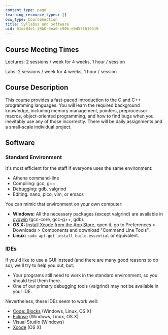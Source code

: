 ```yaml
---
content_type: page
learning_resource_types: []
ocw_type: CourseSection
title: Syllabus and Software
uid: 01ee04e1-38b0-9ea0-c906-e9d57f619319
---
```


Course Meeting Times
--------------------

Lectures: 2 sessions / week for 4 weeks, 1 hour / session

Labs: 2 sessions / week for 4 weeks, 1 hour / session

Course Description
------------------

This course provides a fast-paced introduction to the C and C++ programming languages. You will learn the required background knowledge, including memory management, pointers, preprocessor macros, object-oriented programming, and how to find bugs when you inevitably use any of those incorrectly. There will be daily assignments and a small-scale individual project.

Software
--------

### Standard Environment

It's most efficient for the staff if everyone uses the same environment:

*   Athena command-line
*   Compiling: gcc, g++
*   Debugging: gdb, valgrind
*   Editing: nano, pico, vim, or emacs

You can mimic that environment on your own computer:

*   **Windows:** All the necessary packages (except valgrind) are available in [cygwin](http://www.cygwin.com/) (gcc-core, gcc-g++, gdb).
*   **OS X:** [Install Xcode from the App Store](https://itunes.apple.com/us/app/xcode/id497799835), open it, go to Preferences > Downloads > Components and download "Command Line Tools".
*   **Linux:** `sudo apt-get install build-essential` or equivalent.

### IDEs

If you'd like to use a GUI instead (and there are many good reasons to do so), we'll try to help you out, but:

*   Your programs still need to work in the standard environment, so you should test them there.
*   One of our primary debugging tools (valgrind) may not be available in your IDE.

Nevertheless, these IDEs seem to work well:

*   [Code::Blocks](http://www.codeblocks.org/) (Windows, Linux, OS X)
*   [Eclipse](http://www.eclipse.org/downloads/packages/eclipse-ide-cc-developers/junosr1) (Windows, Linux, OS X)
*   Visual Studio (Windows)
*   [Xcode](https://itunes.apple.com/us/app/xcode/id497799835) (OS X)